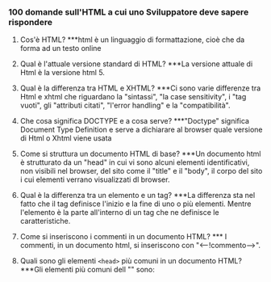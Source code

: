 ### 100 domande sull'HTML a cui uno Sviluppatore deve sapere rispondere

1. Cos'è HTML?
   ***html è un linguaggio di formattazione, cioè che da forma ad un testo online

2. Qual è l'attuale versione standard di HTML?
   ***La versione attuale di Html è la versione html 5.

3. Qual è la differenza tra HTML e XHTML?
   ***Ci sono varie differenze tra Html e xhtml che riguardano la "sintassi", "la case sensitivity", i "tag vuoti", gli "attributi citati", "l'error handling" e la "compatibilità".
4. Che cosa significa DOCTYPE e a cosa serve?
  ***"Doctype" significa Document Type Definition e serve a dichiarare al browser quale versione di Html o Xhtml viene usata

5. Come si struttura un documento HTML di base?
   ***Un documento html è strutturato da un "head" in cui vi sono alcuni elementi identificativi, non visibili nel browser, del sito come il "title" e il "body", il corpo del sito i cui elementi verrano visualizzati dl browser.

6. Qual è la differenza tra un elemento e un tag?
   ***La differenza sta nel fatto che il tag definisce l'inizio e la fine di uno o più elementi. Mentre l'elemento è la parte all'interno di un tag che ne definisce le caratteristiche. 

7. Come si inseriscono i commenti in un documento HTML?
   *** I commenti, in un documento html, si inseriscono con "<--!commento-->".

8. Quali sono gli elementi `<head>` più comuni in un documento HTML?
   ***Gli elementi più comuni dell "<head>" sono: <title>, <style>, <meta>, <link>, <script> e <base>

9. Che cosa fa l'elemento `<title>`?
   *** l'elemento <title> si occupa di definire il titolo del sito.

10. Come si collega un foglio di stile CSS a un documento HTML?
   ***Il foglio style css si lega ad un documento html tramite "<link rel="stylesheet" href="style.css">" nell'head dell'html

11. Come si collega uno script JavaScript a un documento HTML?
   ***Uno script di javascript si puo collegare ad un documento html con "<script src="script.js> </script> nel body dell'html.

12. Qual è la differenza tra elementi di blocco e elementi inline?
   ***La differenza tra elementi di blocco ed elementi inline sta nello spazio che occupano nella pagina e sul fatto di iniziare o meno su una nuova linea

13. Come si crea un link ipertestuale in HTML?
   ***Un link ipertestuale, in html, si crea con "<a href="link sito">sito</a>"

14. Che cos'è un attributo in HTML?
   ***Un attributo in HTML è un elemento o più elementi che aggiungono caratteristiche od influiscono sul comportamento di un tag.

15. Come si inserisce un'immagine in una pagina HTML?
   ***Un'immagine su HTML si può inserire con "<img src="immagine" alt="immagine">

16. Che cos'è l'attributo `alt` in un'immagine e perché è importante?
   ***L'attributo "alt" in un'immagine è un attributo che serve a fornire un testo alternativo ad un'immagine. La sua importanza è data dal fatto che in alcuni casi l'immagine non riesce ad essere visualizzata ed la persona può leggere la descrizione dell'attributo "alt".

17. Come si crea una lista ordinata o non ordinata in HTML?
   ***In HTML, una lista ordinata la si crea con <ol> </ol> e all'interno i vari elementi della lista sono contraddistinti da<li>.
   Invece la lista non ordinata ha il tag <ul></ul> e sempre all'interno si trova <li>.

18. Qual è la differenza tra `<div>` e `<span>`?
   ***Le differenze tra <div> e <span> hanno varie differenze ma ciò che particolarmente li contraddistingue è il fatto che lo span si occupa di piccoli frammenti di testo mantre il div si usa strutturare il layout della pagina tramite blocchi.


19. Che cos'è un iframe e come si utilizza?
   ***Un iframe (sta per "inline frame") è un elemneto dell'html che permette di visualizzare gli elementi di una pagina web all'interno di un'altra.

20. Come si può inserire un video o un file audio in HTML?
   ***Un file audio si può inserire nell'html con <audio controls><source src="file audio" type="tipo di file audio"> </audio>
   Mentre un video si inserisce con <video width "larghezza" height "altezza" controls><source src="file video" type="tipo di file video"></video>

21. Che cos'è il modello a box di CSS e come interagisce con HTML?
    ***Il modello box di css è ciò che definisce il layout e la formattazione degli elementi dell'html

22. Come si crea una tabella in HTML?
   ***In html una tabella la si crea con elemento <table> </table>, al cui interno si trovano <tr> per le righe, <th> per l'intestazione della colonna e <td> per i dati di una cella.

23. Qual è la differenza tra `thead`, `tbody` e `tfoot` in una tabella?
   ***La differenza tra i 3 elementi sta nel fatto che il thead è usata per le righe di intestazione, il tbody contiene le righe principali della tabella e il tfoot contiene le note a piè di pagina della tabella.


24. Come si può migliorare l'accessibilità in una pagina HTML?
    ***Ci sono vari metodi per migliorare l'accessibilità in una pagina HTML, come usare bene ed in maniera strutturata i vari tag dell'HTML, l'utilizzo di testo alternativo per le immagini, un corretto utilizzo e dei moduli e una buona strutturalizzazione, un buon uso degli ARIA (Accessible Rich Internet Applications), una buona leggibilità del testo, ordine cronologico del contenuto, adattabilità del testo, accessibilità del testo e tesing del sito per controllare l'accessibilità del sito con strumenti tipo WAVE (Web Accessibility Evaluation Tool) o Lighthouse.

25. Che cos'è ARIA in HTML e a cosa serve?
   ***Aria in HTMl sta per Accessible Rich Internet Applications e serve a migliorare l'accessibilità delle applicazioni web per le persone con disabilità.

26. Come si crea un modulo in HTML?
   ***Il modulo, in HTML, si crea tramite il tag <form></form> che racchiude dentro di se gli elementi input del form. 

27. Quali sono i vari tipi di input che si possono usare in un modulo HTML?
   

28. Che cos'è il metodo GET rispetto al metodo POST in un modulo?
29. Come si può validare l'input del modulo in HTML5?
30. Che cos'è e come si utilizza il canvas in HTML?
31. Quali sono le nuove caratteristiche introdotte in HTML5?
32. Che cos'è il web storage in HTML5?
33. Che cos'è e come si utilizza l'elemento `<datalist>` in HTML?
34. Come si può incorporare un file SVG in una pagina HTML?
35. Qual è la differenza tra `cookies`, `sessionStorage` e `localStorage`?
36. Che cos'è la geolocalizzazione in HTML5 e come si utilizza?
37. Che cos'è il drag-and-drop in HTML5 e come si implementa?
38. Come si può implementare la paginazione in un documento HTML?
39. Che cosa sono le meta tag e a cosa servono?
40. Come si imposta il charset in un documento HTML?
41. Qual è la differenza tra elementi `<b>` e `<strong>`?
42. Qual è la differenza tra elementi `<i>` e `<em>`?
43. Come si crea un elenco a definizioni in HTML?
44. Che cos'è un attributo globale in HTML?
45. Che cosa fa l'attributo `data-*` in HTML?
46. Come si implementa una barra di navigazione in HTML?
47. Come si crea un breadcrumb in HTML?
48. Che cos'è il semantic markup in HTML?
49. Come si utilizza l'elemento `<article>` in HTML5?
50. Come si utilizza l'elemento `<section>` in HTML5?
51. Come si utilizza l'elemento `<aside>` in HTML5?
52. Che cos'è e come si utilizza l'elemento `<footer>` in HTML5?
53. Che cos'è e come si utilizza l'elemento `<header>` in HTML5?
54. Come si implementa un layout a griglia con HTML?
55. Qual è lo scopo dell'elemento `<nav>` in HTML?
56. Come si possono creare forme personalizzate con HTML e CSS?
57. Che cos'è e come si utilizza l'elemento `<figure>` in HTML5?
58. Che cos'è l'elemento `<figcaption>` e come si utilizza?
59. Come si implementa l'ottimizzazione delle immagini in una pagina web?
60. Che cosa sono le responsive images in HTML5?
61. Come si utilizza l'elemento `<picture>` in HTML5?
62. Che cos'è il lazy loading delle immagini e come si implementa?
63.

Come si gestiscono i font web in HTML? 64. Che cos'è e come si utilizza l'elemento `<main>` in HTML5? 65. Che cosa sono e come si usano i Web Components? 66. Come si utilizza l'elemento `<template>` in HTML5? 67. Come si possono creare dei tooltip personalizzati con HTML e CSS? 68. Che cos'è un polyfill e a cosa serve? 69. Come si implementa l'animazione con HTML e CSS? 70. Che cos'è e come si usa l'attributo `role` in HTML? 71. Come si implementa l'accessibilità per le immagini in HTML? 72. Che cos'è e come si usa l'elemento `<progress>` in HTML5? 73. Che cos'è e come si usa l'elemento `<meter>` in HTML5? 74. Come si implementa una barra di ricerca in HTML? 75. Che cos'è un Document Type Definition (DTD) in HTML? 76. Come si utilizza l'elemento `<output>` in HTML5? 77. Che cos'è il cross-origin resource sharing (CORS) in HTML? 78. Come si imposta un favicon per un sito web? 79. Che cos'è e come si usa l'attributo `tabindex` in HTML? 80. Come si implementa un controllo di zoom personalizzato in una pagina web? 81. Che cos'è e come si usa l'elemento `<dialog>` in HTML5? 82. Come si può migliorare la leggibilità del testo in HTML? 83. Che cos'è e come si usa l'elemento `<mark>` in HTML5? 84. Come si possono creare tabelle responsive in HTML e CSS? 85. Che cos'è e come si usa l'elemento `<summary>` e `<details>` in HTML5? 86. Come si implementano le mappe interattive in HTML? 87. Che cos'è e come si usa l'elemento `<time>` in HTML5? 88. Come si possono gestire le icone in una pagina HTML? 89. Che cos'è e come si usa l'attributo `contenteditable` in HTML? 90. Come si può creare un layout multi-colonna in HTML e CSS? 91. Che cos'è e come si implementa il controllo ortografico in HTML? 92. Che cos'è un framework CSS e come interagisce con HTML? 93. Come si possono creare animazioni di testo in HTML e CSS? 94. Che cos'è e come si implementa un parallax scrolling in HTML e CSS? 95. Come si possono creare effetti di ombreggiatura in HTML e CSS? 96. Che cos'è e come si utilizza l'attributo `download` in HTML5? 97. Come si possono creare breadcrumb dinamici in HTML? 98. Che cos'è e come si usa l'attributo `pattern` in un input HTML? 99. Come si può ottimizzare una pagina web per la stampa utilizzando HTML e CSS? 100. Che cos'è e come si usa l'elemento `<noscript>` in HTML?
